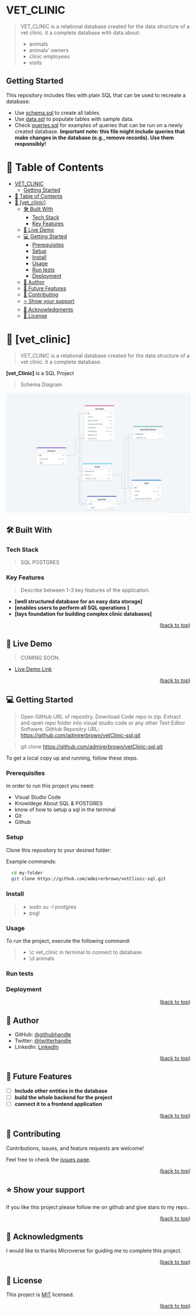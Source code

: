 # VET_CLINIC

> VET_CLINIC is a relational database created for  the data structure of a vet clinic. it a complete  database with data about:
>- animals
>- animals' owners
>- clinic employees
>- visits


## Getting Started

This repository includes files with plain SQL that can be used to recreate a database:

- Use [schema.sql](./schema.sql) to create all tables.
- Use [data.sql](./data.sql) to populate tables with sample data.
- Check [queries.sql](./queries.sql) for examples of queries that can be run on a newly created database. **Important note: this file might include queries that make changes in the database (e.g., remove records). Use them responsibly!**

<a name="readme-top"></a>

<!--
HOW TO USE:
This is an example of how you may give instructions on setting up your project locally.

Modify this file to match your project and remove sections that don't apply.

REQUIRED SECTIONS:
- Table of Contents
- About the Project
  - Built With
  - Live Demo
- Getting Started
- Authors
- Future Features
- Contributing
- Show your support
- Acknowledgements
- License

After you're finished please remove all the comments and instructions!
-->


<!-- TABLE OF CONTENTS -->

# 📗 Table of Contents

- [VET\_CLINIC](#vet_clinic)
  - [Getting Started](#getting-started)
- [📗 Table of Contents](#-table-of-contents)
- [📖 \[vet\_clinic\] ](#-vet_clinic-)
  - [🛠 Built With ](#-built-with-)
    - [Tech Stack ](#tech-stack-)
    - [Key Features ](#key-features-)
  - [🚀 Live Demo ](#-live-demo-)
  - [💻 Getting Started ](#-getting-started-)
    - [Prerequisites](#prerequisites)
    - [Setup](#setup)
    - [Install](#install)
    - [Usage](#usage)
    - [Run tests](#run-tests)
    - [Deployment](#deployment)
  - [👥 Author ](#-author-)
  - [🔭 Future Features ](#-future-features-)
  - [🤝 Contributing ](#-contributing-)
  - [⭐️ Show your support ](#️-show-your-support-)
  - [🙏 Acknowledgments ](#-acknowledgments-)
  - [📝 License ](#-license-)

<!-- PROJECT DESCRIPTION -->

# 📖 [vet_clinic] <a name="about-project"></a>

> VET_CLINIC is a relational database created for  the data structure of a vet clinic. it a complete  database.

**[vet_Clinic]** is a SQL Project
> Schema Diagram
<img src='/vet_Clinic_schemaDiagram.JPG' alt="Schema Diagram">

## 🛠 Built With <a name="built-with"></a>

### Tech Stack <a name="tech-stack"></a>

> SQL
> POSTGRES


<!-- <details>
  <summary>Client</summary>
  <ul>
    <li><a href="https://reactjs.org/">React.js</a></li>
  </ul>
</details>

<details>
  <summary>Server</summary>
  <ul>
    <li><a href="https://expressjs.com/">Express.js</a></li>
  </ul>
</details>

<details>
<summary>Database</summary>
  <ul>
    <li><a href="https://www.postgresql.org/">PostgreSQL</a></li>
  </ul>
</details> -->

<!-- Features -->

### Key Features <a name="key-features"></a>

> Describe between 1-3 key features of the application.

- **[well structured database for an easy data storage]**
- **[enables users to perform all SQL operations ]**
- **[lays foundation for building complex clinic databases]**

<p align="right">(<a href="#readme-top">back to top</a>)</p>

<!-- LIVE DEMO -->

## 🚀 Live Demo <a name="live-demo"></a>

> COMING SOON.

- [Live Demo Link](https://yourdeployedapplicationlink.com)

<p align="right">(<a href="#readme-top">back to top</a>)</p>

<!-- GETTING STARTED -->

## 💻 Getting Started <a name="getting-started"></a>

> Open GitHub URL of repositry.
>Download Code repo in zip.
>Extract and open repo folder into visual studio code or any other Text Editor Software.
>GitHub Repositry URL: https://github.com/admirerbrown/vetClinic-sql.git 

>git clone https://github.com/admirerbrown/vetClinic-sql.git

To get a local copy up and running, follow these steps.

### Prerequisites

In order to run this project you need:
- Visual Studio Code
- Knowldege About SQL & POSTGRES
- know of how to setup a sql in the terminal
- Git
- Github

<!--
Example command:

```sh
 gem install rails
```
 -->

### Setup

Clone this repository to your desired folder:


Example commands:

```sh
  cd my-folder
  git clone https://github.com/admirerbrown/vetClinic-sql.git
```

### Install
> - sudo su -l postgres
> - psgl

<!--
Example command:

```sh
  cd my-project
  gem install
```
--->

### Usage

To run the project, execute the following command:
> - \c vet_clinic in terminal to connect to database
> - \d animals 

<!--
Example command:

```sh
  rails server
```
--->

### Run tests

<!-- To run tests, run the following command: -->

<!--
Example command:

```sh
  bin/rails test test/models/article_test.rb
```
--->

### Deployment


<p align="right">(<a href="#readme-top">back to top</a>)</p>

<!-- AUTHORS -->

## 👥 Author <a name="authors"></a>


- GitHub: [@githubhandle](https://github.com/admirerbrown)
- Twitter: [@twitterhandle](https://twitter.com/brown_admirer)
- LinkedIn: [LinkedIn](https://www.linkedin.com/in/samuel-ntow-kyere/)



<p align="right">(<a href="#readme-top">back to top</a>)</p>

<!-- FUTURE FEATURES -->

## 🔭 Future Features <a name="future-features"></a>


- [ ] **Include other entities in the database**
- [ ] **build the whole backend for the project**
- [ ] **connect it to a frontend application**

<p align="right">(<a href="#readme-top">back to top</a>)</p>

<!-- CONTRIBUTING -->

## 🤝 Contributing <a name="contributing"></a>

Contributions, issues, and feature requests are welcome!

Feel free to check the [issues page](https://github.com/admirerbrown/vetClinic-sql/issues).

<p align="right">(<a href="#readme-top">back to top</a>)</p>

<!-- SUPPORT -->

## ⭐️ Show your support <a name="support"></a>


If you like this project please follow me on github and give stars to my repo..

<p align="right">(<a href="#readme-top">back to top</a>)</p>

<!-- ACKNOWLEDGEMENTS -->

## 🙏 Acknowledgments <a name="acknowledgements"></a>

I would like to thanks Microverse for guiding me to complete this project.

<p align="right">(<a href="#readme-top">back to top</a>)</p>


<!-- LICENSE -->

## 📝 License <a name="license"></a>

This project is [MIT](https://github.com/admirerbrown/vetClinic-sql/blob/beta-branch/LICENSE.md) licensed.


<p align="right">(<a href="#readme-top">back to top</a>)</p>

